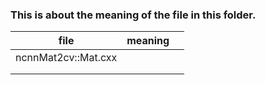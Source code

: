 ### This is about the meaning of the file in this folder.



| file                | meaning |      |
| ------------------- | ------- | ---- |
| ncnnMat2cv::Mat.cxx |         |      |
|                     |         |      |
|                     |         |      |

